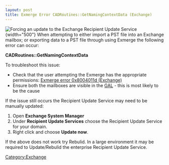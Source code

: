 ```yaml
---
layout: post 
title: Exmerge Error CADRoutines::GetNamingContextData (Exchange)
---
```


![Forcing an update to the Exchange Recipient Update
Service](RUS.JPG "fig:Forcing an update to the Exchange Recipient Update Service"){width="500"}
When attempting to either import a PST file into an Exchange mailbox; or
exporting data to a PST file through using Exmerge the following error
can occur:

**CADRoutines::GetNamingContextData**

To troubleshoot this issue:

-   Check that the user attempting the Exmerge has the appropriate
    permissions: [Exmerge error 0x8004011d
    (Exchange)](Exmerge_error_0x8004011d_(Exchange) "wikilink")
-   Ensure both the mailboxes are visible in the
    [GAL](Global_Address_List_(Exchange) "wikilink") - this is most
    likely to be the cause

If the issue still occurs the Recipient Update Service may need to be
manually updated:

1.  Open **Exchange System Manager**
2.  Under **Recipient Update Services** choose the Recipient Update
    Service for your domain.
3.  Right click and choose **Update now**.

If the above does not work try Rebulid. In a large environment it may be
required to Update/Rebulid the enterprise Recipient Update Service.

[Category:Exchange](Category:Exchange "wikilink")
